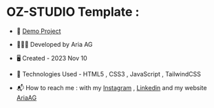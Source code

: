 # OZ-STUDIO Template :

<p align="center">

</p>


- 🔗 [Demo Project](https://react-lendo.vercel.app)

- 👨🏻‍💻 Developed by Aria AG
  
- 🖥️ Created - 2023 Nov 10
  
- 🤖 Technologies Used - HTML5 , CSS3 , JavaScript , TailwindCSS

- 📬 How to reach me : with my
[Instagram](https://www.instagram.com/dev.aria.agk) ,
[Linkedin](https://www.linkedin.com/in/aria-aghakhani) and my website [AriaAG](https://www.dev-aria.com)
